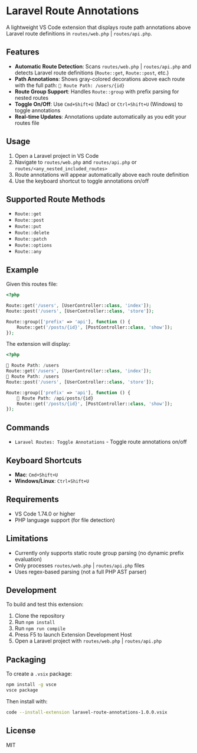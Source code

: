 # Laravel Route Annotations

A lightweight VS Code extension that displays route path annotations above Laravel route definitions in `routes/web.php` | `routes/api.php`.

## Features

- **Automatic Route Detection**: Scans `routes/web.php` | `routes/api.php` and detects Laravel route definitions (`Route::get`, `Route::post`, etc.)
- **Path Annotations**: Shows gray-colored decorations above each route with the full path: `🧩 Route Path: /users/{id}`
- **Route Group Support**: Handles `Route::group` with prefix parsing for nested routes
- **Toggle On/Off**: Use `Cmd+Shift+U` (Mac) or `Ctrl+Shift+U` (Windows) to toggle annotations
- **Real-time Updates**: Annotations update automatically as you edit your routes file

## Usage

1. Open a Laravel project in VS Code
2. Navigate to `routes/web.php` and `routes/api.php` or `routes/<any_nested_included_routes>`
3. Route annotations will appear automatically above each route definition
4. Use the keyboard shortcut to toggle annotations on/off

## Supported Route Methods

- `Route::get`
- `Route::post`
- `Route::put`
- `Route::delete`
- `Route::patch`
- `Route::options`
- `Route::any`

## Example

Given this routes file:

```php
<?php

Route::get('/users', [UserController::class, 'index']);
Route::post('/users', [UserController::class, 'store']);

Route::group(['prefix' => 'api'], function () {
    Route::get('/posts/{id}', [PostController::class, 'show']);
});
```

The extension will display:

```php
<?php

🧩 Route Path: /users
Route::get('/users', [UserController::class, 'index']);
🧩 Route Path: /users
Route::post('/users', [UserController::class, 'store']);

Route::group(['prefix' => 'api'], function () {
    🧩 Route Path: /api/posts/{id}
    Route::get('/posts/{id}', [PostController::class, 'show']);
});
```

## Commands

- `Laravel Routes: Toggle Annotations` - Toggle route annotations on/off

## Keyboard Shortcuts

- **Mac**: `Cmd+Shift+U`
- **Windows/Linux**: `Ctrl+Shift+U`

## Requirements

- VS Code 1.74.0 or higher
- PHP language support (for file detection)

## Limitations

- Currently only supports static route group parsing (no dynamic prefix evaluation)
- Only processes `routes/web.php` | `routes/api.php` files
- Uses regex-based parsing (not a full PHP AST parser)

## Development

To build and test this extension:

1. Clone the repository
2. Run `npm install`
3. Run `npm run compile`
4. Press F5 to launch Extension Development Host
5. Open a Laravel project with `routes/web.php` | `routes/api.php`

## Packaging

To create a `.vsix` package:

```bash
npm install -g vsce
vsce package
```

Then install with:
```bash
code --install-extension laravel-route-annotations-1.0.0.vsix
```

## License

MIT
